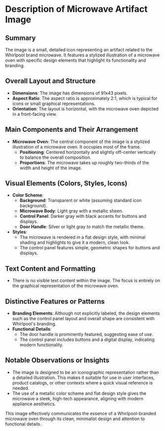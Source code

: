 # Description of Microwave Artifact Image

## Summary
The image is a small, detailed icon representing an artifact related to the Whirlpool brand microwave. It features a stylized illustration of a microwave oven with specific design elements that highlight its functionality and branding.

## Overall Layout and Structure
- **Dimensions**: The image has dimensions of 91x43 pixels.
- **Aspect Ratio**: The aspect ratio is approximately 2:1, which is typical for icons or small graphical representations.
- **Orientation**: The layout is horizontal, with the microwave oven depicted in a front-facing view.

## Main Components and Their Arrangement
- **Microwave Oven**: The central component of the image is a stylized illustration of a microwave oven. It occupies most of the frame.
  - **Positioning**: Centered horizontally and slightly off-center vertically to balance the overall composition.
  - **Proportions**: The microwave takes up roughly two-thirds of the width and height of the image.

## Visual Elements (Colors, Styles, Icons)
- **Color Scheme**:
  - **Background**: Transparent or white (assuming standard icon background).
  - **Microwave Body**: Light gray with a metallic sheen.
  - **Control Panel**: Darker gray with black accents for buttons and displays.
  - **Door Handle**: Silver or light gray to match the metallic theme.
- **Styles**:
  - The microwave is rendered in a flat design style, with minimal shading and highlights to give it a modern, clean look.
  - The control panel features simple, geometric shapes for buttons and displays.

## Text Content and Formatting
- There is no visible text content within the image. The focus is entirely on the graphical representation of the microwave oven.

## Distinctive Features or Patterns
- **Branding Elements**: Although not explicitly labeled, the design elements such as the control panel layout and overall shape are consistent with Whirlpool's branding.
- **Functional Details**:
  - The door handle is prominently featured, suggesting ease of use.
  - The control panel includes buttons and a digital display, indicating modern functionality.

## Notable Observations or Insights
- The image is designed to be an iconographic representation rather than a detailed illustration. This makes it suitable for use in user interfaces, product catalogs, or other contexts where a quick visual reference is needed.
- The use of a metallic color scheme and flat design style gives the microwave a sleek, high-tech appearance, aligning with modern appliance aesthetics.

This image effectively communicates the essence of a Whirlpool-branded microwave oven through its clean, minimalist design and attention to functional details.